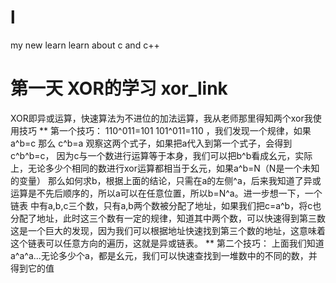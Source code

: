 # l
my new learn learn about c and c++
# 第一天 XOR的学习 xor_link
  XOR即异或运算，快速算法为不进位的加法运算，我从老师那里得知两个xor我使用技巧
  ** 第一个技巧：
  110^011=101 101^011=110 ，我们发现一个规律，如果a^b=c 那么 c^b=a 观察这两个式子，如果把a代入到第一个式子，会得到c^b^b=c，
  因为c与一个数进行运算等于本身，我们可以把b^b看成幺元，实际上，无论多少个相同的数进行xor运算都相当于幺元，如果a^b=N（N是一个未知的变量）
  那么如何求b，根据上面的结论，只需在a的左侧^a，后来我知道了异或运算是不先后顺序的，所以a可以在任意位置，所以b=N^a。进一步想一下，一个链表
  中有a,b,c三个数，只有a,b两个数被分配了地址，如果我们把c=a^b，将c也分配了地址，此时这三个数有一定的规律，知道其中两个数，可以快速得到第三数
  这是一个巨大的发现，因为我们可以根据地址快速找到第三个数的地址，这意味着这个链表可以任意方向的遍历，这就是异或链表。
  ** 第二个技巧：
  上面我们知道a^a^a...无论多少个a，都是幺元，我们可以快速查找到一堆数中的不同的数，并得到它的值
